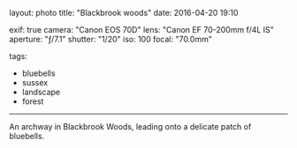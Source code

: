 layout: photo
title: "Blackbrook woods"
date: 2016-04-20 19:10

exif: true
camera: "Canon EOS 70D"
lens: "Canon EF 70-200mm f/4L IS"
aperture: "ƒ/7.1"
shutter: "1/20"
iso: 100
focal: "70.0mm"

tags:
  - bluebells
  - sussex
  - landscape
  - forest
---

An archway in Blackbrook Woods, leading onto a delicate patch of bluebells.
